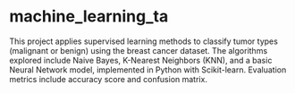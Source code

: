# machine_learning_ta
This project applies supervised learning methods to classify tumor types (malignant or benign) using the breast cancer dataset.
The algorithms explored include Naive Bayes, K-Nearest Neighbors (KNN), and a basic Neural Network model, implemented in Python with Scikit-learn.
Evaluation metrics include accuracy score and confusion matrix.
